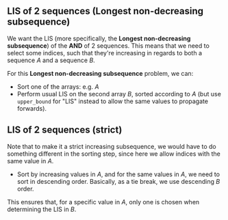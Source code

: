 ## LIS of 2 sequences (Longest non-decreasing subsequence)
We want the LIS (more specifically, the **Longest non-decreasing subsequence**) of the **AND** of 2 sequences. This means that we need to select some indices, such that they're increasing in regards to both a sequence $A$ and a sequence $B$.

For this **Longest non-decreasing subsequence** problem, we can:
- Sort one of the arrays: e.g. $A$
- Perform usual LIS on the second array $B$, sorted according to $A$ (but use `upper_bound` for "LIS" instead to allow the same values to propagate forwards).

## LIS of 2 sequences (strict)
Note that to make it a strict increasing subsequence, we would have to do something different in the sorting step, since here we allow indices with the same value in $A$.
- Sort by increasing values in $A$, and for the same values in $A$, we need to sort in descending order. Basically, as a tie break, we use descending $B$ order. 

This ensures that, for a specific value in $A$, only one is chosen when determining the LIS in $B$.

